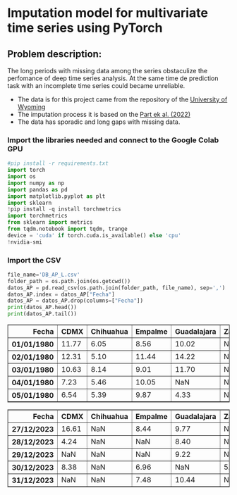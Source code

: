 # Imputation model for multivariate time series using PyTorch

## Problem description:
The long periods with missing data among the series obstaculize the perfomance of deep time series analysis. At the same time de prediction task with an incomplete time series could became unreliable.

- The data is for this project came from the repository of the [University of Wyoming](https://weather.uwyo.edu/upperair/sounding.html)
- The imputation process it is based on the [Part ek al. (2022)](https://www.researchgate.net/publication/366552360_Long-term_missing_value_imputation_for_time_series_data_using_deep_neural_networks)
- The data has sporadic and long gaps with missing data.

### Import the libraries needed and connect to the Google Colab GPU

```python
#pip install -r requirements.txt
import torch
import os
import numpy as np
import pandas as pd
import matplotlib.pyplot as plt
import sklearn
!pip install -q install torchmetrics
import torchmetrics
from sklearn import metrics
from tqdm.notebook import tqdm, trange
device = 'cuda' if torch.cuda.is_available() else 'cpu'
!nvidia-smi
```
### Import the CSV

```python
file_name='DB_AP_L.csv'
folder_path = os.path.join(os.getcwd())
datos_AP = pd.read_csv(os.path.join(folder_path, file_name), sep=',')
datos_AP.index = datos_AP["Fecha"]
datos_AP = datos_AP.drop(columns=["Fecha"])
print(datos_AP.head())
print(datos_AP.tail())
```
<div>
<table border="1" class="dataframe">
  <thead>
    <tr style="text-align: right;">
      <th>Fecha</th>
      <th>CDMX</th>
      <th>Chihuahua</th>
      <th>Empalme</th>
      <th>Guadalajara</th>
      <th>Zacatecas</th>
      <th>Mazatlan</th>
      <th>Manzanillo</th>
      <th>Monterrey</th>
      <th>LaPaz</th>
      <th>Tucson</th>
      <th>Veracruz</th>
      <th>Merida</th>
    </tr>
  </thead>
  <tbody>
    <tr>
      <th>01/01/1980</th>
      <td>11.77</td>
      <td>6.05</td>
      <td>8.56</td>
      <td>10.02</td>
      <td>NaN</td>
      <td>14.05</td>
      <td>24.95</td>
      <td>11.57</td>
      <td>NaN</td>
      <td>5.15</td>
      <td>32.74</td>
      <td>17.24</td>
    </tr>
    <tr>
      <th>02/01/1980</th>
      <td>12.31</td>
      <td>5.10</td>
      <td>11.44</td>
      <td>14.22</td>
      <td>NaN</td>
      <td>20.20</td>
      <td>28.06</td>
      <td>6.38</td>
      <td>NaN</td>
      <td>8.87</td>
      <td>27.71</td>
      <td>16.26</td>
    </tr>
    <tr>
      <th>03/01/1980</th>
      <td>10.63</td>
      <td>8.14</td>
      <td>9.01</td>
      <td>11.70</td>
      <td>NaN</td>
      <td>19.99</td>
      <td>20.82</td>
      <td>22.50</td>
      <td>NaN</td>
      <td>5.10</td>
      <td>29.78</td>
      <td>19.04</td>
    </tr>
    <tr>
      <th>04/01/1980</th>
      <td>7.23</td>
      <td>5.46</td>
      <td>10.05</td>
      <td>NaN</td>
      <td>NaN</td>
      <td>22.77</td>
      <td>20.25</td>
      <td>8.44</td>
      <td>NaN</td>
      <td>5.64</td>
      <td>33.51</td>
      <td>31.82</td>
    </tr>
    <tr>
      <th>05/01/1980</th>
      <td>6.54</td>
      <td>5.39</td>
      <td>9.87</td>
      <td>4.33</td>
      <td>NaN</td>
      <td>17.72</td>
      <td>14.66</td>
      <td>9.61</td>
      <td>NaN</td>
      <td>4.66</td>
      <td>24.17</td>
      <td>13.16</td>
    </tr>
  </tbody>
</table>
</div>

<div>
<table border="1" class="dataframe">
  <thead>
    <tr style="text-align: right;">
      <th>Fecha</th>
      <th>CDMX</th>
      <th>Chihuahua</th>
      <th>Empalme</th>
      <th>Guadalajara</th>
      <th>Zacatecas</th>
      <th>Mazatlan</th>
      <th>Manzanillo</th>
      <th>Monterrey</th>
      <th>LaPaz</th>
      <th>Tucson</th>
      <th>Veracruz</th>
      <th>Merida</th>
    </tr>
  </thead>
  <tbody>
    <tr>
      <th>27/12/2023</th>
      <td>16.61</td>
      <td>NaN</td>
      <td>8.44</td>
      <td>9.77</td>
      <td>NaN</td>
      <td>22.19</td>
      <td>30.92</td>
      <td>NaN</td>
      <td>15.04</td>
      <td>6.20</td>
      <td>NaN</td>
      <td>46.68</td>
    </tr>
    <tr>
      <th>28/12/2023</th>
      <td>4.24</td>
      <td>NaN</td>
      <td>NaN</td>
      <td>8.40</td>
      <td>NaN</td>
      <td>17.78</td>
      <td>NaN</td>
      <td>NaN</td>
      <td>16.56</td>
      <td>8.69</td>
      <td>NaN</td>
      <td>49.14</td>
    </tr>
    <tr>
      <th>29/12/2023</th>
      <td>NaN</td>
      <td>NaN</td>
      <td>NaN</td>
      <td>9.22</td>
      <td>NaN</td>
      <td>18.44</td>
      <td>23.44</td>
      <td>NaN</td>
      <td>13.35</td>
      <td>5.63</td>
      <td>40.66</td>
      <td>34.41</td>
    </tr>
    <tr>
      <th>30/12/2023</th>
      <td>8.38</td>
      <td>NaN</td>
      <td>6.96</td>
      <td>NaN</td>
      <td>5.48</td>
      <td>15.48</td>
      <td>23.78</td>
      <td>NaN</td>
      <td>10.63</td>
      <td>5.87</td>
      <td>NaN</td>
      <td>31.42</td>
    </tr>
    <tr>
      <th>31/12/2023</th>
      <td>NaN</td>
      <td>NaN</td>
      <td>7.48</td>
      <td>10.44</td>
      <td>NaN</td>
      <td>17.35</td>
      <td>28.18</td>
      <td>NaN</td>
      <td>11.72</td>
      <td>7.15</td>
      <td>NaN</td>
      <td>21.50</td>
    </tr>
  </tbody>
</table>
</div>




